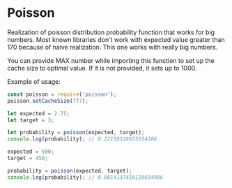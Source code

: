 # Poisson

Realization of poisson distribution probability function that works for big numbers. Most known libraries don't work with expected value greater than 170 because of naive realization. This one works with really big numbers.

You can provide MAX number while importing this function to set up the cache size to optimal value. If it is not provided, it sets up to 1000.  

Example of usage:

```javascript
const poisson = require('poisson');
poisson.setCacheSize(777); 

let expected = 2.75;
let target = 3;

let probability = poisson(expected, target);
console.log(probability); // 0.22158328975554106

expected = 500;
target = 450;

probability = poisson(expected, target);
console.log(probability); // 0.0014137416119834906
```
